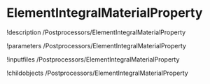 <!-- MOOSE Documentation Stub: Remove this when content is added. -->

# ElementIntegralMaterialProperty
!description /Postprocessors/ElementIntegralMaterialProperty

!parameters /Postprocessors/ElementIntegralMaterialProperty

!inputfiles /Postprocessors/ElementIntegralMaterialProperty

!childobjects /Postprocessors/ElementIntegralMaterialProperty
